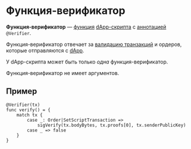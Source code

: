 # Функция-верификатор

**Функция-верификатор** — [функция](/ride/functions.md) [dApp-скрипта](/blockchain/dapp-script.md) с [аннотацией](/ride/annotations.md) `@Verifier`.

Функция-верификатор отвечает за [валидацию транзакций](/blockchain/transaction-validation.md) и ордеров, которые отправляются с [dApp](/blockchain/dapp.md).

У dApp-скрипта может быть только _одна_ функция-верификатор.

Функция-верификатор не имеет аргументов.

## Пример

``` ride
@Verifier(tx)
func verify() = {
    match tx {
        case _: Order|SetScriptTransaction =>
            sigVerify(tx.bodyBytes, tx.proofs[0], tx.senderPublicKey)
        case _ => false
    }
}
```
